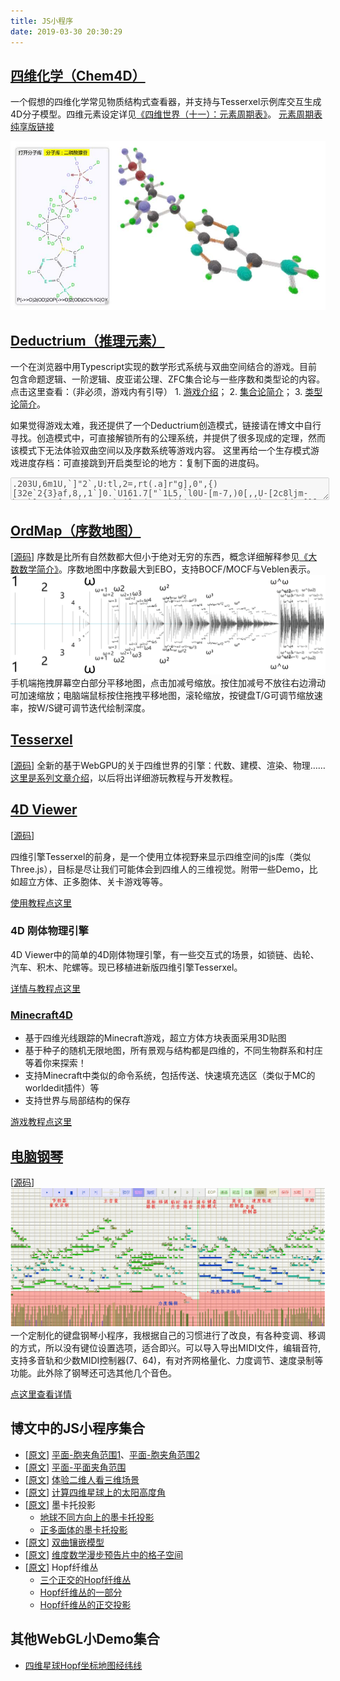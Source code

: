 ```yaml
---
title: JS小程序
date: 2019-03-30 20:30:29
---
```

<div class="markdown-body">

## [四维化学（Chem4D）](https://wxyhly.github.io/Chem4D/)

一个假想的四维化学常见物质结构式查看器，并支持与Tesserxel示例库交互生成4D分子模型。四维元素设定详见[《四维世界（十一）：元素周期表》](/archives/elem4d/)。 [元素周期表纯享版链接](https://wxyhly.github.io/Chem4D/periodic/)

![Tesserxel示例库中的四维分子](/img/chemie006.jpg?size=500x)

## [Deductrium（推理元素）](https://wxyhly.github.io/deductrium/)
一个在浏览器中用Typescript实现的数学形式系统与双曲空间结合的游戏。目前包含命题逻辑、一阶逻辑、皮亚诺公理、ZFC集合论与一些序数和类型论的内容。点击这里查看：（非必须，游戏内有引导） 1. [游戏介绍](https://github.com/wxyhly/deductrium/blob/main/readme.md)； 2. [集合论简介](/archives/1stlogic/)； 3. [类型论简介](/archives/hottese/)。

如果觉得游戏太难，我还提供了一个Deductrium创造模式，链接请在博文中自行寻找。创造模式中，可直接解锁所有的公理系统，并提供了很多现成的定理，然而该模式下无法体验双曲空间以及序数系统等游戏内容。
这里再给一个生存模式游戏进度存档：可直接跳到开启类型论的地方：复制下面的进度码。

<textarea id="progress-hott" style="width:100%" disabled>.203U,6m1U,`]"2`,U:tl,2=,rt(.a]r"g],0",{)[32e`2{3}af,8,,1`]0.`U161.7["`1L5,`l0U-[m-7,)0[,,U-[2c8ljm-b"5`]4=,a[9,.`2..4"e`#j],0(,,,:`i`i9a,1"09.yo0,3(`p,rU[d73]}l.g`.-"j198]e.]c",)""p"-0fo[[U.o1ph=2#,</textarea>
<script>
    const textarea = document.getElementById("progress-hott");
    textarea.onclick = window.onload = function() {
        textarea.select(); // 全选内容
    };
</script>

## [OrdMap（序数地图）](https://wxyhly.github.io/ordmap/)
[[源码](https://github.com/wxyhly/ordmap)]
序数是比所有自然数都大但小于绝对无穷的东西，概念详细解释参见[《大数数学简介》](/archives/ggg-ord/)。序数地图中序数最大到EBO，支持BOCF/MOCF与Veblen表示。
![起点附近的序数地图](/img/ord006.png)
手机端拖拽屏幕空白部分平移地图，点击加减号缩放。按住加减号不放往右边滑动可加速缩放；电脑端鼠标按住拖拽平移地图，滚轮缩放，按键盘T/G可调节缩放速率，按W/S键可调节迭代绘制深度。

## [Tesserxel](https://wxyhly.github.io/tesserxel/examples/#)
[[源码](https://github.com/wxyhly/tesserxel)]
全新的基于WebGPU的关于四维世界的引擎：代数、建模、渲染、物理……[这里是系列文章介绍](/categories/Tesserxel系列/)，以后将出详细游玩教程与开发教程。
## [4D Viewer](/4dViewer/) 
[[源码](https://github.com/wxyhly/4dViewer)]

四维引擎Tesserxel的前身，是一个使用立体视野来显示四维空间的js库（类似Three.js），目标是尽让我们可能体会到四维人的三维视觉。附带一些Demo，比如超立方体、正多胞体、关卡游戏等等。

[使用教程点这里](/archives/eye3d/)

### 4D 刚体物理引擎
4D Viewer中的简单的4D刚体物理引擎，有一些交互式的场景，如锁链、齿轮、汽车、积木、陀螺等。现已移植进新版四维引擎Tesserxel。

[详情与教程点这里](/archives/newton4/)

### [Minecraft4D](/4dViewer/minecraft4d/) 
- 基于四维光线跟踪的Minecraft游戏，超立方体方块表面采用3D贴图
- 基于种子的随机无限地图，所有景观与结构都是四维的，不同生物群系和村庄等着你来探索！
- 支持Minecraft中类似的命令系统，包括传送、快速填充选区（类似于MC的worldedit插件）等
- 支持世界与局部结构的保存

[游戏教程点这里](/archives/mc4tutorial/)


## [电脑钢琴](/Eop/) 
[[源码](https://github.com/wxyhly/Eop)]
![编辑钢琴“两只老虎”截图](img/eopplt002.png)
一个定制化的键盘钢琴小程序，我根据自己的习惯进行了改良，有各种变调、移调的方式，所以没有键位设置选项，适合即兴。可以导入导出MIDI文件，编辑音符,支持多音轨和少数MIDI控制器(7、64)，有对齐网格量化、力度调节、速度录制等功能。此外除了钢琴还可选其他几个音色。

[点这里查看详情](/archives/Eop-Analogue/)

## 博文中的JS小程序集合
- [[原文](/archives/subspace-angle-2/)] [平面-胞夹角范围1](/three/angle_range.html?type=pc)、[平面-胞夹角范围2](/three/angle_range.html?type=cp)
- [[原文](/archives/subspace-angle/)] [平面-平面夹角范围](/three/angle_range.html?type=pp)
- [[原文](/archives/eye2d/)] [体验二维人看三维场景](/three/3dviewer42der.html)
- [[原文](/archives/orbit4d/)] [计算四维星球上的太阳高度角](/three/4dOrbit.html)
- [[原文](/archives/projearth/)] 墨卡托投影
    + [地球不同方向上的墨卡托投影](/three/shaderEarth.html)
    + [正多面体的墨卡托投影](/three/ployhedralEarth.html)
- [[原文](/archives/escher1/)] [双曲镶嵌模型](/three/HyperbolicSpace.html)
- [[原文](/archives/josleys4ds/)] [维度数学漫步预告片中的格子空间](/three/LatticeViewer.html)
- [[原文](/archives/fibration4ds/)] Hopf纤维丛
    + [三个正交的Hopf纤维丛](/three/Hopf%20fibre1.html)
    + [Hopf纤维丛的一部分](/three/Hopf%20fibre2.html)
    + [Hopf纤维丛的正交投影](/three/Hopf%20fibre3.html)


## 其他WebGL小Demo集合
- [四维星球Hopf坐标地图经纬线](/three/mercator.html)

</div>